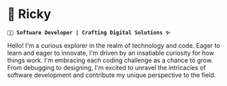# 🎃 Ricky
**`👨‍💻 Software Developer | Crafting Digital Solutions ✨`**

Hello! I'm a curious explorer in the realm of technology and code. Eager to learn and eager to innovate, I'm driven by an insatiable curiosity for how things work. I'm embracing each coding challenge as a chance to grow. From debugging to designing, I'm excited to unravel the intricacies of software development and contribute my unique perspective to the field.
<!--
**ShadowNoctis/ShadowNoctis** is a ✨ _special_ ✨ repository because its `README.md` (this file) appears on your GitHub profile.

Here are some ideas to get you started:

- 🔭 I’m currently working on ...
- 🌱 I’m currently learning ...
- 👯 I’m looking to collaborate on ...
- 🤔 I’m looking for help with ...
- 💬 Ask me about ...
- 📫 How to reach me: ...
- 😄 Pronouns: ...
- ⚡ Fun fact: ...
-->
